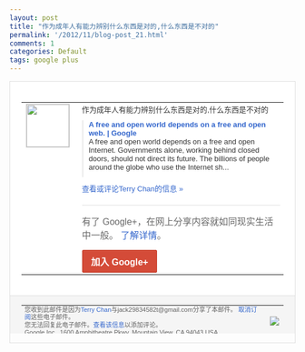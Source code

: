 ```yaml
---
layout: post
title: "作为成年人有能力辨别什么东西是对的,什么东西是不对的"
permalink: '/2012/11/blog-post_21.html'
comments: 1
categories: Default
tags: google plus
---
```

<div style="border:solid 1px #dfdfdf;color:#686868;font:13px Arial"><div style="background-color:#fff;padding:20px;"><table cellpadding="0" cellspacing="0"><tr><td style="padding-right:15px;vertical-align:top"><a href="https://plus.google.com/_/notifications/emlink?emrecipient=110200756825219614165&amp;emid=CJCezJ7m37MCFWGZTAodUzcAAA&amp;path=%2F108643996575278738906&amp;dt=1353491898636&amp;uob=8"><img height="75" src="https://lh3.googleusercontent.com/-KKRGTyJ5Bl0/AAAAAAAAAAI/AAAAAAAAEEY/jllxqER5dCk/s75-c-k-a/photo.jpg" style="border:solid 1px #cccccc;" width="75"/></a></td><td style="width:578px;color:#333;font:13px Arial;vertical-align:top"><div style="padding-bottom:10px">作为成年人有能力辨别什么东西是对的,什么<wbr/>东西是不对的</div><div style="margin-bottom:10px;padding-left:10px; border-left:2px solid #EAEAEA"><span style="margin-right:5px"><a href="https://www.google.com/intl/zh-CN/takeaction/?utm_source=social" style="color:#3366CC;text-decoration:none"><span style="font-weight:bold">A free and open world depends on a free and open web. | Google</span></a><div style="padding-bottom:10px">A free and open world depends on a free and open Internet. Governments alone, working behind closed doors, should not direct its future. The billions of people around the globe who use the Internet sh...</div></span></div><a href="https://plus.google.com/_/notifications/emlink?emrecipient=110200756825219614165&amp;emid=CJCezJ7m37MCFWGZTAodUzcAAA&amp;path=%2F108643996575278738906%2Fposts%2FVD4gK7ewtEr%3Fgpinv%3DAMIXal8N4w7WpbnD5psFsD8W4pxtXHzeP0cJhstIRZRkirMrcQhC_aAuQSNunTNFobVSCCVESmzOhY6c47YIxVDwQak4Vf0_f_CRrxcAWwf1IB25HrPxW_A&amp;dt=1353491898636&amp;uob=8" style="color:#3366CC;text-decoration:none">查看或评论Terry Chan的信息 »</a><div style="margin-top:20px;border-top:solid 1px #dfdfdf"><div style="padding:15px 0;color:#686868;font:16px Arial">有了 Google+，在网上分享内容就如同现实生活中一般。 <a href="http://www.google.com/+/learnmore/" style="color:#3366CC;text-decoration:none">了解详情</a>。</div><a href="https://plus.google.com/_/notifications/emlink?emrecipient=110200756825219614165&amp;emid=CJCezJ7m37MCFWGZTAodUzcAAA&amp;path=%2F%3Fgpinv%3DAMIXal8N4w7WpbnD5psFsD8W4pxtXHzeP0cJhstIRZRkirMrcQhC_aAuQSNunTNFobVSCCVESmzOhY6c47YIxVDwQak4Vf0_f_CRrxcAWwf1IB25HrPxW_A&amp;dt=1353491898636&amp;uob=8" style="display:inline-block;padding:7px 15px;background-color:#d44b38; color:#fff;font-size:16px; font-weight:bold;border-radius:2px;-webkit-border-radius:2px; -moz-border-radius:2px;border:solid 1px #c43b28; white-space:nowrap;text-decoration:none">加入 Google+</a></div></td></tr></table></div><div style="border-top:solid 1px #dfdfdf;padding:0 20px; background-color:#f5f5f5"><table cellpadding="0" cellspacing="0" style="height:50px"><tbody><tr><td style="vertical-align:middle;width:100%; color:#636363;font:11px Arial; line-height:120%">您收到此邮件是因为<a href="https://plus.google.com/_/notifications/emlink?emrecipient=110200756825219614165&amp;emid=CJCezJ7m37MCFWGZTAodUzcAAA&amp;path=%2F108643996575278738906%3Fgpinv%3DAMIXal8N4w7WpbnD5psFsD8W4pxtXHzeP0cJhstIRZRkirMrcQhC_aAuQSNunTNFobVSCCVESmzOhY6c47YIxVDwQak4Vf0_f_CRrxcAWwf1IB25HrPxW_A&amp;dt=1353491898636&amp;uob=8" style="color:#3366CC;text-decoration:none">Terry Chan</a>与jack29834582t@gmail.com分享了本邮件。 <a href="https://plus.google.com/_/notifications/emlink?emrecipient=110200756825219614165&amp;emid=CJCezJ7m37MCFWGZTAodUzcAAA&amp;path=%2F_%2Fnonplus%2Femailsettings%3Fgpinv%3DAMIXal8N4w7WpbnD5psFsD8W4pxtXHzeP0cJhstIRZRkirMrcQhC_aAuQSNunTNFobVSCCVESmzOhY6c47YIxVDwQak4Vf0_f_CRrxcAWwf1IB25HrPxW_A%26est%3DADH5u8UcG62vwNwB2RKQkdtlQ0mjaiqWgZfAL9xO99bJosE1XizjJ8CGiHH8X2Q0S9toCbNi8HZMI75Z6e3zyfwpjzUUGdUVL47J4G6IxuSHA0lhZy1bA9zahldTCR4d4UdYl0-SZei0wV1DCt6SjU2hQf5IlZGYUA&amp;dt=1353491898636&amp;uob=8" style="color:#3366CC;text-decoration:none">取消订阅</a>这些电子邮件。<br/>您无法回复此电子邮件。<a href="https://plus.google.com/_/notifications/emlink?emrecipient=110200756825219614165&amp;emid=CJCezJ7m37MCFWGZTAodUzcAAA&amp;path=%2F108643996575278738906%2Fposts%2FVD4gK7ewtEr%3Fgpinv%3DAMIXal8N4w7WpbnD5psFsD8W4pxtXHzeP0cJhstIRZRkirMrcQhC_aAuQSNunTNFobVSCCVESmzOhY6c47YIxVDwQak4Vf0_f_CRrxcAWwf1IB25HrPxW_A&amp;dt=1353491898636&amp;uob=8" style="color:#3366CC;text-decoration:none">查看该信息</a>以添加评论。<br/>Google Inc., 1600 Amphitheatre Pkwy, Mountain View, CA 94043 USA<br/></td><td><img src="https://ssl.gstatic.com/s2/oz/images/notifications/logo/google-plus-6617a72bb36cc548861652780c9e6ff1.png"/></td></tr></tbody></table></div></div>